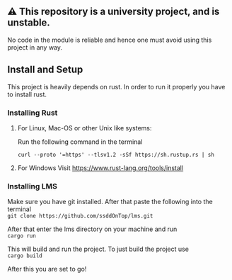 ## ⚠️ This repository is a university project, and is unstable.

No code in the module is reliable and hence one must avoid using this project in any way.️

## Install and Setup

This project is heavily depends on rust. In order to run it properly you have to install rust.

### Installing Rust

1. For Linux, Mac-OS or other Unix like systems:

   Run the following command in the terminal

   ```curl --proto '=https' --tlsv1.2 -sSf https://sh.rustup.rs | sh```


2. For Windows
   Visit https://www.rust-lang.org/tools/install

### Installing LMS

Make sure you have git installed.
After that paste the following into the terminal  
```git clone https://github.com/ssddOnTop/lms.git```

After that enter the lms directory on your machine and run  
```cargo run```

This will build and run the project. To just build the project use  
```cargo build```

After this you are set to go!